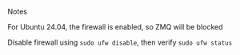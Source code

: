 Notes



For Ubuntu 24.04, the firewall is enabled, so ZMQ will be blocked

Disable firewall using `sudo ufw disable`, then verify `sudo ufw status`